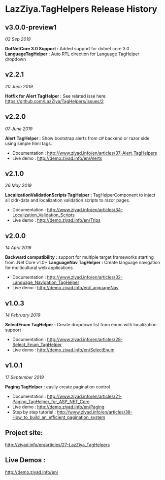 # LazZiya.TagHelpers Release History

## v3.0.0-preview1
_02 Sep 2019_

**DotNetCore 3.0 Support :** Added support for dotnet core 3.0.
**LanguageTagHelper :** Auto RTL direction for Language TagHelper dropdown

## v2.2.1 
_20 June 2019_

**Hotfix for Alert TagHelper :** See related isse here https://github.com/LazZiya/TagHelpers/issues/2

## v2.2.0 
_07 June 2019_

**Alert TagHelper :** Show bootstrap alerts from c# backend or razor side using simple html tags.
- Documentation : http://www.ziyad.info/en/articles/37-Alert_TagHelpers
- Live demo : http://demo.ziyad.info/en/Alerts

## v2.1.0
_26 May 2019_

**LocalizationValidationScripts TagHelper :** TagHelperComponent to inject all cldr-data and localization validation scripts to razor pages.
- Documentation : http://www.ziyad.info/en/articles/34-Localization_Validation_Scripts
- Live demo : http://demo.ziyad.info/en/Trips

## v2.0.0
_14 April 2019_

**Backward compatibility :** support for multiple target frameworks starting from .Net Core v1.0+
**LanguageNav TagHelper :** Create language navigation for multicultural web applications
- Documentation : http://www.ziyad.info/en/articles/32-Language_Navigation_TagHelper
- Live demo : http://demo.ziyad.info/en/LanguageNav

## v1.0.3
_14 February 2019_

**SelectEnum TagHelper :** Create dropdown list from enum with localization support
- Documentation : http://www.ziyad.info/en/articles/28-Select_Enum_TagHelper
- Live demo : http://demo.ziyad.info/en/SelectEnum

## v1.0.1
_17 September 2019_

**Paging TagHelper :** easily create pagination control
- Documentation : http://www.ziyad.info/en/articles/21-Paging_TagHelper_for_ASP_NET_Core
- Live demo : http://demo.ziyad.info/en/Paging
- Step by step tutorial : http://www.ziyad.info/en/articles/38-How_to_build_an_efficient_pagination_system 

## Project site:
http://ziyad.info/en/articles/27-LazZiya_TagHelpers

## Live Demos :
http://demo.ziyad.info/en/
